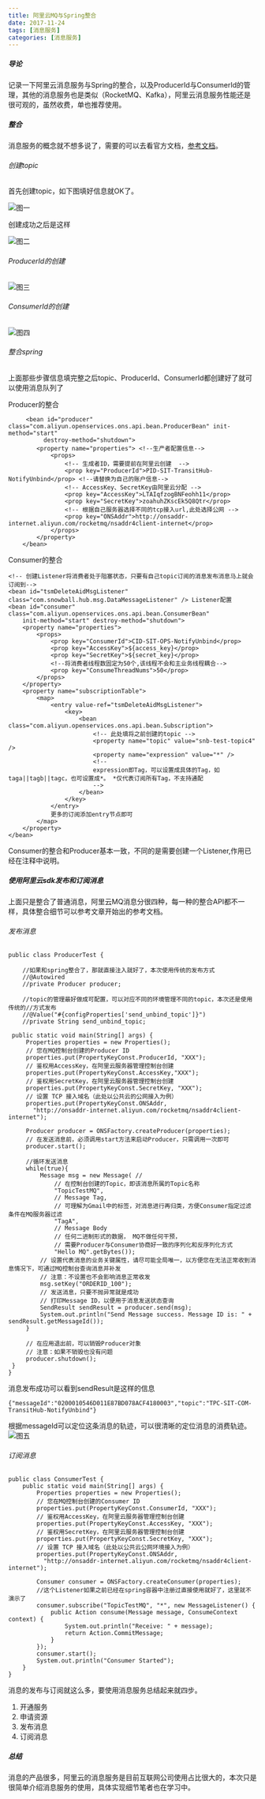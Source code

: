 ```yaml
---
title: 阿里云MQ与Spring整合
date: 2017-11-24
tags: [消息服务]
categories: [消息服务]
---
```


##### 导论
记录一下阿里云消息服务与Spring的整合，以及ProducerId与ConsumerId的管理，其他的消息服务也是类似（RocketMQ、Kafka），阿里云消息服务性能还是很可观的，虽然收费，单也推荐使用。

##### 整合
消息服务的概念就不想多说了，需要的可以去看官方文档，[参考文档](https://help.aliyun.com/product/29530.html?spm=5176.doc29532.3.1.GGkAkd)。

###### 创建topic

首先创建topic，如下图填好信息就OK了。

![图一](http://otqvaruzt.bkt.clouddn.com/%E5%9B%BE1.png)

创建成功之后是这样

![图二](http://otqvaruzt.bkt.clouddn.com/%E5%9B%BE2.png)

###### ProducerId的创建
![图三](http://otqvaruzt.bkt.clouddn.com/%E5%9B%BE3.png)

###### ConsumerId的创建
![图四](http://otqvaruzt.bkt.clouddn.com/%E5%9B%BE%E5%9B%9B.png)

###### 整合spring
上面那些步骤信息填完整之后topic、ProducerId、ConsumerId都创建好了就可以使用消息队列了

Producer的整合
```
	 <bean id="producer" class="com.aliyun.openservices.ons.api.bean.ProducerBean" init-method="start"
          destroy-method="shutdown">
        <property name="properties"> <!--生产者配置信息-->
            <props>
            	<!-- 生成者ID，需要提前在阿里云创建  -->
                <prop key="ProducerId">PID-SIT-TransitHub-NotifyUnbind</prop> <!--请替换为自己的账户信息-->
                <!-- AccessKey、SecretKey由阿里云分配 -->
                <prop key="AccessKey">LTAIqfzogBNFeohh11</prop>
                <prop key="SecretKey">zoahuhZKscEk5Q8Qtr</prop>
                <!-- 根据自己服务器选择不同的tcp接入url,此处选择公网 -->
                <prop key="ONSAddr">http://onsaddr-internet.aliyun.com/rocketmq/nsaddr4client-internet</prop>
            </props>
        </property>
    </bean>
```

Consumer的整合
```
<!-- 创建Listener将消费者处于阻塞状态，只要有自己topic订阅的消息发布消息马上就会订阅到-->
<bean id="tsmDeleteAidMsgListener" class="com.snowball.hub.msg.DataMessageListener" /> Listener配置
<bean id="consumer" class="com.aliyun.openservices.ons.api.bean.ConsumerBean"
	init-method="start" destroy-method="shutdown">
	<property name="properties">
		<props>
			<prop key="ConsumerId">CID-SIT-OPS-NotifyUnbind</prop> 
			<prop key="AccessKey">${access_key}</prop>
			<prop key="SecretKey">${secret_key}</prop>
			<!--将消费者线程数固定为50个,该线程不会和主业务线程耦合-->
			<prop key="ConsumeThreadNums">50</prop>
		</props>
	</property>
	<property name="subscriptionTable">
		<map>
			<entry value-ref="tsmDeleteAidMsgListener">
				<key>
					<bean class="com.aliyun.openservices.ons.api.bean.Subscription">
						<!-- 此处填将之前创建的topic -->
						<property name="topic" value="snb-test-topic4" />
						<property name="expression" value="*" />
						<!--
						expression即Tag，可以设置成具体的Tag，如 taga||tagb||tagc，也可设置成*。 *仅代表订阅所有Tag，不支持通配
						-->
					</bean>
				</key>
			</entry>
			更多的订阅添加entry节点即可
		</map>
	</property>
</bean>
```

Consumer的整合和Producer基本一致，不同的是需要创建一个Listener,作用已经在注释中说明。

##### 使用阿里云sdk发布和订阅消息

上面只是整合了普通消息，阿里云MQ消息分很四种，每一种的整合API都不一样，具体整合细节可以参考文章开始出的参考文档。

###### 发布消息

```
public class ProducerTest {
    
    //如果和spring整合了，那就直接注入就好了，本次使用传统的发布方式
    //@Autowired
	//private Producer producer;
	
	//topic的管理最好做成可配置，可以对应不同的环境管理不同的topic，本次还是使用传统的//方式发布
	//@Value("#{configProperties['send_unbind_topic']}")
	//private String send_unbind_topic;

 public static void main(String[] args) {
     Properties properties = new Properties();
     // 您在MQ控制台创建的Producer ID
     properties.put(PropertyKeyConst.ProducerId, "XXX");
     // 鉴权用AccessKey，在阿里云服务器管理控制台创建
     properties.put(PropertyKeyConst.AccessKey,"XXX");
     // 鉴权用SecretKey，在阿里云服务器管理控制台创建
     properties.put(PropertyKeyConst.SecretKey, "XXX");
     // 设置 TCP 接入域名（此处以公共云的公网接入为例）
     properties.put(PropertyKeyConst.ONSAddr,
       "http://onsaddr-internet.aliyun.com/rocketmq/nsaddr4client-internet");

     Producer producer = ONSFactory.createProducer(properties);
     // 在发送消息前，必须调用start方法来启动Producer，只需调用一次即可
     producer.start();

     //循环发送消息
     while(true){
         Message msg = new Message( //
             // 在控制台创建的Topic，即该消息所属的Topic名称
             "TopicTestMQ",
             // Message Tag,
             // 可理解为Gmail中的标签，对消息进行再归类，方便Consumer指定过滤条件在MQ服务器过滤
             "TagA",
             // Message Body
             // 任何二进制形式的数据， MQ不做任何干预，
             // 需要Producer与Consumer协商好一致的序列化和反序列化方式
             "Hello MQ".getBytes());
         // 设置代表消息的业务关键属性，请尽可能全局唯一，以方便您在无法正常收到消息情况下，可通过MQ控制台查询消息并补发
         // 注意：不设置也不会影响消息正常收发
         msg.setKey("ORDERID_100");
         // 发送消息，只要不抛异常就是成功
         // 打印Message ID，以便用于消息发送状态查询
         SendResult sendResult = producer.send(msg);
         System.out.println("Send Message success. Message ID is: " + sendResult.getMessageId());
     }

     // 在应用退出前，可以销毁Producer对象
     // 注意：如果不销毁也没有问题
     producer.shutdown();
 }
}
```
消息发布成功可以看到sendResult是这样的信息
```
{"messageId":"0200010546D011E87BD078ACF4180003","topic":"TPC-SIT-COM-TransitHub-NotifyUnbind"}
```
根据messageId可以定位这条消息的轨迹，可以很清晰的定位消息的消费轨迹。
![图五](http://otqvaruzt.bkt.clouddn.com/%E5%9B%BE%E4%BA%94.png)

###### 订阅消息

```
public class ConsumerTest {
    public static void main(String[] args) {
        Properties properties = new Properties();
        // 您在MQ控制台创建的Consumer ID
        properties.put(PropertyKeyConst.ConsumerId, "XXX");
        // 鉴权用AccessKey，在阿里云服务器管理控制台创建
        properties.put(PropertyKeyConst.AccessKey, "XXX");
        // 鉴权用SecretKey，在阿里云服务器管理控制台创建
        properties.put(PropertyKeyConst.SecretKey, "XXX");
        // 设置 TCP 接入域名（此处以公共云公网环境接入为例）
        properties.put(PropertyKeyConst.ONSAddr,
          "http://onsaddr-internet.aliyun.com/rocketmq/nsaddr4client-internet");

        Consumer consumer = ONSFactory.createConsumer(properties);
        //这个Listener如果之前已经在spring容器中注册过直接使用就好了，这里就不演示了
        consumer.subscribe("TopicTestMQ", "*", new MessageListener() {
            public Action consume(Message message, ConsumeContext context) {
                System.out.println("Receive: " + message);
                return Action.CommitMessage;
            }
        });
        consumer.start();
        System.out.println("Consumer Started");
    }
}

```

消息的发布与订阅就这么多，要使用消息服务总结起来就四步。
1. 开通服务
2. 申请资源
3. 发布消息
4. 订阅消息

##### 总结
消息的产品很多，阿里云的消息服务是目前互联网公司使用占比很大的，本次只是很简单介绍消息服务的使用，具体实现细节笔者也在学习中。




